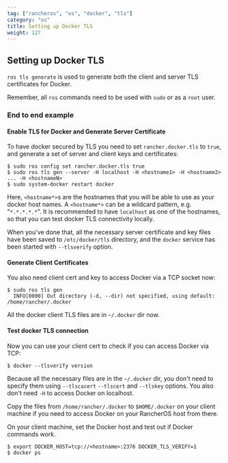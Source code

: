 ```yaml
---
tag: ["rancheros", "os", "docker", "tls"]
category: "os"
title: Setting up Docker TLS
weight: 127
---
```


## Setting up Docker TLS

`ros tls generate` is used to generate both the client and server TLS certificates for Docker.

Remember, all `ros` commands need to be used with `sudo` or as a `root` user.

### End to end example

#### Enable TLS for Docker and Generate Server Certificate

To have docker secured by TLS you need to set `rancher.docker.tls` to `true`, and generate a set of server and client keys and certificates:

```
$ sudo ros config set rancher.docker.tls true
$ sudo ros tls gen --server -H localhost -H <hostname1> -H <hostname2> ... -H <hostnameN>
$ sudo system-docker restart docker
```

Here, `<hostname*>`s are the hostnames that you will be able to use as your docker host names. A `<hostname*>` can be a wildcard pattern, e.g. "`*.*.*.*.*`". It is recommended to have `localhost` as one of the hostnames, so that you can test docker TLS connectivity locally.

When you've done that, all the necessary server certificate and key files have been saved to `/etc/docker/tls` directory, and the `docker` service has been started with `--tlsverify` option.

#### Generate Client Certificates

You also need client cert and key to access Docker via a TCP socket now:


```
$ sudo ros tls gen
  INFO[0000] Out directory (-d, --dir) not specified, using default: /home/rancher/.docker
```

All the docker client TLS files are in `~/.docker` dir now.

#### Test docker TLS connection

Now you can use your client cert to check if you can access Docker via TCP:

```
$ docker --tlsverify version
```

Because all the necessary files are in the `~/.docker` dir, you don't need to specify them using `--tlscacert` `--tlscert` and `--tlskey` options. You also don't need `-H` to access Docker on localhost.

Copy the files from `/home/rancher/.docker` to `$HOME/.docker` on your client machine if you need to access Docker on your RancherOS host from there.

On your client machine, set the Docker host and test out if Docker commands work.


```
$ export DOCKER_HOST=tcp://<hostname>:2376 DOCKER_TLS_VERIFY=1
$ docker ps
```
